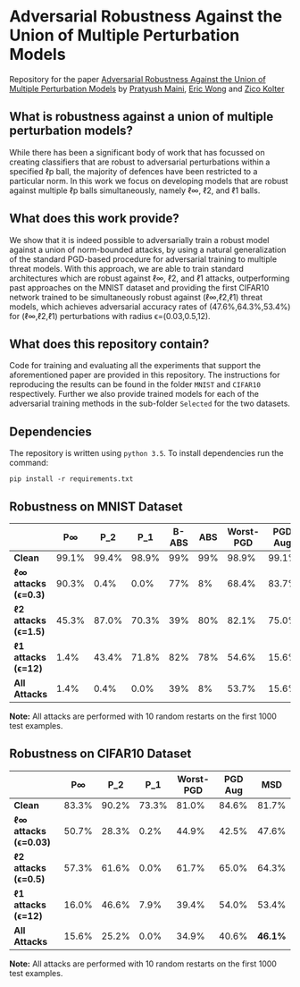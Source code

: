# Adversarial Robustness Against the Union of Multiple Perturbation Models

Repository for the paper [Adversarial Robustness Against the Union of Multiple Perturbation Models](https://arxiv.org/abs/1909.04068) by [Pratyush Maini](https://pratyush911.github.io), [Eric Wong](https://riceric22.github.io) and [Zico Kolter](http://zicokolter.com)

## What is robustness against a union of multiple perturbation models?
While there has been a significant body of work that has focussed on creating classifiers that are robust to adversarial perturbations within a specified ℓp ball, the majority of defences have been restricted to a particular norm. In this work we focus on developing models that are robust against multiple ℓp balls simultaneously, namely ℓ∞, ℓ2, and ℓ1 balls.


## What does this work provide?
We show that it is indeed possible to adversarially train a robust model against a union of norm-bounded attacks, by using a natural generalization of the standard PGD-based procedure for adversarial training to multiple threat models. With this approach, we are able to train standard architectures which are robust against ℓ∞, ℓ2, and ℓ1 attacks, outperforming past approaches on the MNIST dataset and providing the first CIFAR10 network trained to be simultaneously robust against (ℓ∞,ℓ2,ℓ1) threat models, which achieves adversarial accuracy rates of (47.6%,64.3%,53.4%) for (ℓ∞,ℓ2,ℓ1) perturbations with radius ϵ=(0.03,0.5,12).

## What does this repository contain?
Code for training and evaluating all the experiments that support the aforementioned paper are provided in this repository. 
The instructions for reproducing the results can be found in the folder `MNIST` and `CIFAR10` respectively. Further we also provide trained models for each of the adversarial training methods in the sub-folder `Selected` for the two datasets.

## Dependencies
The repository is written using `python 3.5`. To install dependencies run the command:

`pip install -r requirements.txt`


## Robustness on MNIST Dataset
|   |P∞ | P_2	|P_1	|B-ABS | ABS | Worst-PGD | PGD Aug | MSD |
| ---------| --------- | --------- | --------- | --------- |  --------- | --------- | --------- | --------- | 
| **Clean** | 99.1\% | 99.4\% | 98.9\% | 99\% | 99\% | 98.9\% | 99.1\%  |98.0\% |
| **ℓ∞ attacks (ϵ=0.3)**  | 90.3\% | 0.4\% | 0.0\% | 77\% |   8\% | 68.4\% | 83.7\% | 63.7\% |
| **ℓ2 attacks (ϵ=1.5)**  |45.3\% | 87.0\% | 70.3\% | 39\% | 80\% | 82.1\% | 75.0\% | 82.6\% |
| **ℓ1 attacks (ϵ=12)**   |1.4\% | 43.4\% | 71.8\% | 82\% | 78\% | 54.6\% | 15.6\% | 62.3\% |
| **All Attacks**         |1.4\% | 0.4\% | 0.0\% | 39\% |   8\% | 53.7\% | 15.6\% | **58.7\%**  |

**Note:** All attacks are performed with 10 random restarts on the first 1000 test examples.

## Robustness on CIFAR10 Dataset

|   |P∞ | P_2	|P_1	| Worst-PGD | PGD Aug | MSD |
| ---------| --------- | --------- | --------- | --------- |  --------- | --------- | 
| **Clean** | 83.3\% | 90.2\% | 73.3\% | 81.0\% | 84.6\% | 81.7\%|
| **ℓ∞ attacks (ϵ=0.03)**  | 50.7\% | 28.3\% | 0.2\% | 44.9\% | 42.5\% | 47.6\% |
| **ℓ2 attacks (ϵ=0.5)**  |57.3\% | 61.6\% | 0.0\% | 61.7\% | 65.0\% | 64.3\% |
| **ℓ1 attacks (ϵ=12)**   |16.0\% | 46.6\% | 7.9\% | 39.4\% | 54.0\% | 53.4\% |
| **All Attacks**         |15.6\% | 25.2\% | 0.0\% | 34.9\% | 40.6\% | **46.1\%**  |

**Note:** All attacks are performed with 10 random restarts on the first 1000 test examples.
